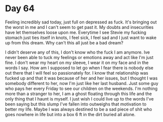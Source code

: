# Day 64

Feeling incredibly sad today, just full on depressed as fuck. It's bringing out the worst in me and I can't seem to get past it. My doubts and insecurities have let themselves loose upon me. Everytime I see Stevie my fucking stomach just ties itself in knots, I feel sick, I feel sad and I just want to wake up from this dream. Why can't this all just be a bad dream?

I didn't deserve any of this, I don't know who the fuck I am anymore. Ive never been able to tuck my feelings or emotions away and act like I'm just fine. I don't wear my heart on my sleeve, I wear it on my face and in the words I say. How am I supposed to let go when I fear there is nobody else out there that I will feel so passionately for. I know that relationship was fucked up and that it was because of her and her issues, but I thought I was somebody different to her, now I'm just like her last husband. Just some guy who pays her every Friday to see our children on the weekends. I'm nothing more than a stranger to her, I am a ghost floating through this life and the only thing that I haunt is myself. I just wish I could live up to the words I've been saying but this slump I've fallen into outweighs that motivation to better my life. Maybe I was always destined to be a sad piece of shit who goes nowhere in life but into a box 6 ft in the dirt buried all alone.
